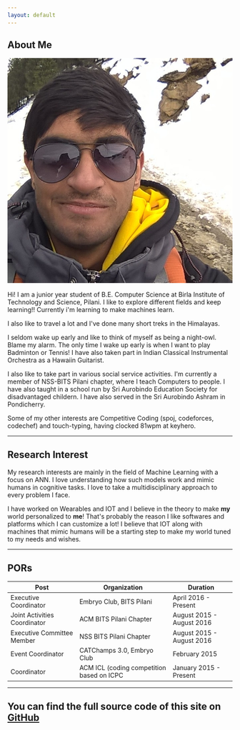 ```yaml
---
layout: default
---
```


## About Me

<img class="profile-picture" src="dp.jpg">

Hi! I am a junior year student of B.E. Computer Science at Birla Institute of Technology and Science, Pilani.
I like to explore different fields and keep learning!! Currently i'm learning to make machines learn.

I also like to travel a lot and I've done many short treks in the Himalayas.

I seldom wake up early and like to think of myself as being a night-owl. Blame my alarm. 
The only time I wake up early is when I want to play Badminton or Tennis! I have also
taken part in Indian Classical Instrumental 
Orchestra as a Hawaiin Guitarist. 

I also like to take part in various social 
service activities. I'm currently a member of NSS-BITS Pilani chapter, where I 
teach Computers to people. I have also taught in a school run by Sri Aurobindo 
Education Society for disadvantaged childern. I have also served in the Sri 
Aurobindo Ashram in Pondicherry.

Some of my other interests are Competitive Coding (spoj, codeforces, codechef)
and touch-typing, having clocked 81wpm at keyhero.

---

## Research Interest

My research interests are mainly in the field of Machine Learning with a focus on ANN. I love understanding how such models work and mimic humans in cognitive tasks. I love to take a multidisciplinary approach to every problem I face.

I have worked on Wearables and IOT and I believe in the theory to make **my** world
personalized to **me**! That's probably the reason I like softwares and platforms 
which I can customize a lot! I believe that IOT along with machines that mimic humans
will be a starting step to make my world tuned to my needs and wishes.

---

## PORs

Post | Organization | Duration
--- | --- | ---
Executive Coordinator | Embryo Club, BITS Pilani | April 2016 - Present
Joint Activities Coordinator | ACM BITS Pilani Chapter | August 2015 - August 2016
Executive Committee Member | NSS BITS Pilani Chapter | August 2015 - August 2016
Event Coordinator | CATChamps 3.0, Embryo Club | February 2015
Coordinator | ACM ICL (coding competition based on ICPC | January 2015 - Present


---
You can find the full source code of this site on [GitHub](https://github.com/rishabhjoshi/rishabhjoshi.github.io)
---

